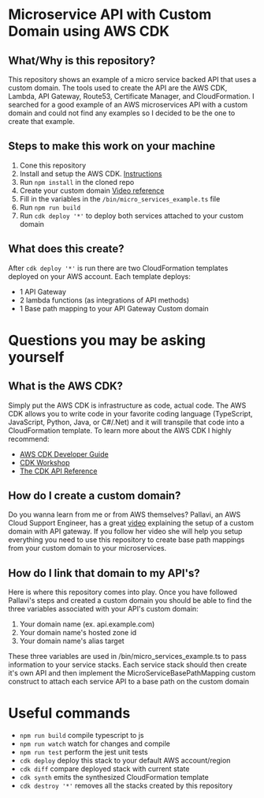 # Microservice API with Custom Domain using AWS CDK

## What/Why is this repository?
This repository shows an example of a micro service backed API that uses a custom domain. The tools used to create the API are the AWS CDK, Lambda, API Gateway, Route53, Certificate Manager, and CloudFormation. I searched for a good example of an AWS microservices API with a custom domain and could not find any examples so I decided to be the one to create that example.

## Steps to make this work on your machine
1. Cone this repository
2. Install and setup the AWS CDK. [Instructions](https://docs.aws.amazon.com/cdk/latest/guide/getting_started.html)
3. Run `npm install` in the cloned repo
4. Create your custom domain [Video reference](https://www.youtube.com/watch?v=gd-Qa-HQHMs)
5. Fill in the variables in the `/bin/micro_services_example.ts` file
6. Run `npm run build`
7. Run `cdk deploy '*'` to deploy both services attached to your custom domain

## What does this create?
After `cdk deploy '*'` is run there are two CloudFormation templates deployed on your AWS account. Each template deploys:
* 1 API Gateway
* 2 lambda functions (as integrations of API methods)
* 1 Base path mapping to your API Gateway Custom domain 

# Questions you may be asking yourself
## What is the AWS CDK?
Simply put the AWS CDK is infrastructure as code, actual code. The AWS CDK allows you to write code in your favorite coding language (TypeScript, JavaScript, Python, Java, or C#/.Net) and it will transpile that code into a CloudFormation template. To learn more about the AWS CDK I highly recommend:
 * [AWS CDK Developer Guide](https://docs.aws.amazon.com/cdk/latest/guide/home.html)
 * [CDK Workshop](https://cdkworkshop.com/)
 * [The CDK API Reference](https://docs.aws.amazon.com/cdk/API/latest/docs/aws-construct-library.html)

## How do I create a custom domain?
Do you wanna learn from me or from AWS themselves? Pallavi, an AWS Cloud Support Engineer, has a great [video](https://www.youtube.com/watch?v=gd-Qa-HQHMs) explaining the setup of a custom domain with API gateway. If you follow her video she will help you setup everything you need to use this repository to create base path mappings from your custom domain to your microservices.

## How do I link that domain to my API's?
Here is where this repository comes into play. Once you have followed Pallavi's steps and   created a custom domain you should be able to find the three variables associated with your API's custom domain:
1. Your domain name (ex. api.example.com)
2. Your domain name's hosted zone id
3. Your domain name's alias target

These three variables are used in /bin/micro_services_example.ts to pass information to your service stacks. Each service stack should then create it's own API and then implement the MicroServiceBasePathMapping custom construct to attach each service API to a base path on the custom domain

# Useful commands

 * `npm run build`   compile typescript to js
 * `npm run watch`   watch for changes and compile
 * `npm run test`    perform the jest unit tests
 * `cdk deploy`      deploy this stack to your default AWS account/region
 * `cdk diff`        compare deployed stack with current state
 * `cdk synth`       emits the synthesized CloudFormation template
 * `cdk destroy '*'` removes all the stacks created by this repository

